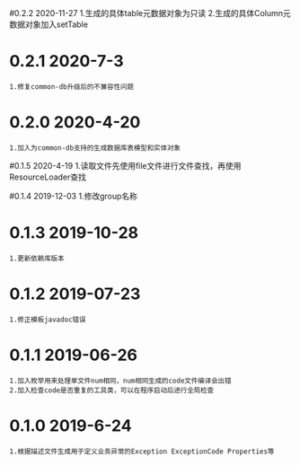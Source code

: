 #0.2.2 2020-11-27
    1.生成的具体table元数据对象为只读
    2.生成的具体Column元数据对象加入setTable
    
# 0.2.1 2020-7-3
    1.修复common-db升级后的不兼容性问题

# 0.2.0 2020-4-20
    1.加入为common-db支持的生成数据库表模型和实体对象
    
#0.1.5 2020-4-19
    1.读取文件先使用file文件进行文件查找，再使用ResourceLoader查找
    
#0.1.4 2019-12-03
    1.修改group名称

# 0.1.3 2019-10-28
    1.更新依赖库版本

# 0.1.2 2019-07-23
    1.修正模板javadoc错误
        
# 0.1.1 2019-06-26
	1.加入枚举用来处理单文件num相同，num相同生成的code文件编译会出错
	2.加入检查code是否重复的工具类，可以在程序启动后进行全局检查
	
# 0.1.0 2019-6-24
	1.根据描述文件生成用于定义业务异常的Exception ExceptionCode Properties等
	